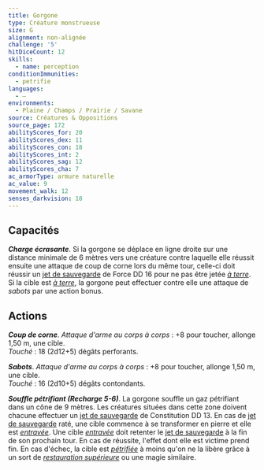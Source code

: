 ```yaml
---
title: Gorgone
type: Créature monstrueuse
size: G
alignment: non-alignée
challenge: '5'
hitDiceCount: 12
skills:
  - name: perception
conditionImmunities:
  - petrifie
languages:
  - —
environments:
  - Plaine / Champs / Prairie / Savane
source: Créatures & Oppositions
source_page: 172
abilityScores_for: 20
abilityScores_dex: 11
abilityScores_con: 18
abilityScores_int: 2
abilityScores_sag: 12
abilityScores_cha: 7
ac_armorType: armure naturelle
ac_value: 9
movement_walk: 12
senses_darkvision: 18
---
```

## Capacités
_**Charge écrasante**_. Si la gorgone se déplace en ligne droite sur une distance minimale de 6 mètres vers une créature contre laquelle elle réussit ensuite une attaque de coup de corne lors du même tour, celle-ci doit réussir un [jet de sauvegarde](/utiliser-les-caracteristiques/#jets-de-sauvegarde) de Force DD 16 pour ne pas être jetée [_à terre_](/gerer-la-sante-du-personnage/#a-terre). Si la cible est [_à terre_](/gerer-la-sante-du-personnage/#a-terre), la gorgone peut effectuer contre elle une attaque de _sabots_ par une action bonus.

## Actions
_**Coup de corne**_. _Attaque d'arme au corps à corps_ : +8 pour toucher, allonge 1,50 m, une cible.  
_Touché_ : 18 (2d12+5) dégâts perforants.

_**Sabots**_. _Attaque d'arme au corps à corps_ : +8 pour toucher, allonge 1,50 m, une cible.  
_Touché_ : 16 (2d10+5) dégâts contondants.

_**Souffle pétrifiant (Recharge 5-6)**_. La gorgone souffle un gaz pétrifiant dans un cône de 9 mètres. Les créatures situées dans cette zone doivent chacune effectuer un [jet de sauvegarde](/utiliser-les-caracteristiques/#jets-de-sauvegarde) de Constitution DD 13. En cas de [jet de sauvegarde](/utiliser-les-caracteristiques/#jets-de-sauvegarde) raté, une cible commence à se transformer en pierre et elle est [_entravée_](/gerer-la-sante-du-personnage/#entrave). Une cible [_entravée_](/gerer-la-sante-du-personnage/#entrave) doit retenter le [jet de sauvegarde](/utiliser-les-caracteristiques/#jets-de-sauvegarde) à la fin de son prochain tour. En cas de réussite, l'effet dont elle est victime prend fin. En cas d'échec, la cible est [_pétrifiée_](/gerer-la-sante-du-personnage/#petrifie) à moins qu'on ne la libère grâce à un sort de [_restauration supérieure_](/grimoire/restauration-superieure/) ou une magie similaire.
